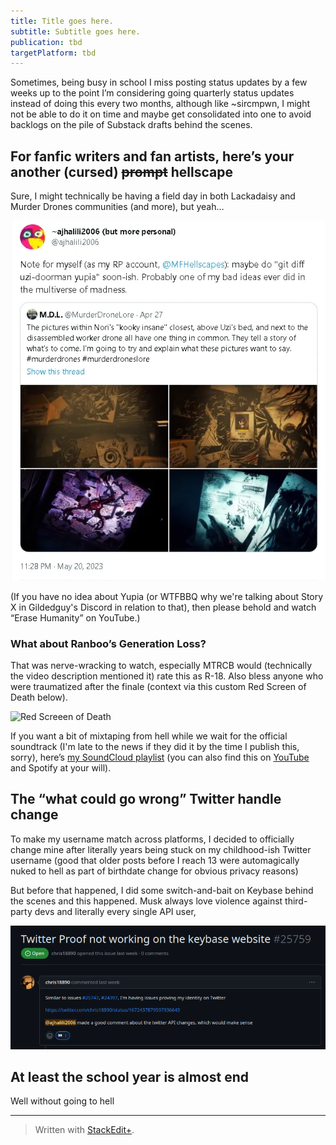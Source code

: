 ```yaml
---
title: Title goes here.
subtitle: Subtitle goes here.
publication: tbd
targetPlatform: tbd
---
```


Sometimes, being busy in school I miss posting status updates by a few weeks up to the point I’m considering going quarterly status updates instead of doing this every two months, although like ~sircmpwn, I might not be able to do it on time and maybe get consolidated into one to avoid backlogs on the pile of Substack drafts behind the scenes.

## For fanfic writers and fan artists, here’s your another (cursed) ~~prompt~~ hellscape

Sure, I might technically be having a field day in both Lackadaisy and Murder Drones communities (and more), but yeah…

[![Enter-image-description](/imgs/2023-06-26/8CHCGP9jQefdBplS.png)](https://twitter.com/JirohsMind/status/1659944193249411072?s=20)

(If you have no idea about Yupia (or WTFBBQ why we're talking about Story X in Gildedguy's Discord in relation to that), then please behold and watch “Erase Humanity” on YouTube.)

### What about Ranboo’s Generation Loss?

That was nerve-wracking to watch, especially MTRCB would (technically the video description mentioned it) rate this as R-18. Also bless anyone who were traumatized after the finale (context via this custom Red Screen of Death below).

![Red Screeen of Death](https://static.rtdevcdn.net.eu.org/ajhalili2006/wallpapers/Red%20Screen%20of%20Death%20-%20TSE%20Edition.png)

If you want a bit of mixtaping from hell while we wait for the official soundtrack (I'm late to the news if they did it by the time I publish this, sorry), here’s [my SoundCloud playlist](https://soundcloud.com/ajhalili2006/sets/mixtaped-socialexperiments) (you can also find this on [YouTube](https://www.youtube.com/playlist?list=PLGqidsjkmgSKuEzbaC0GIx_oEJarJZ6gC) and Spotify at your will).

## The “what could go wrong” Twitter handle change

To make my username match across platforms, I decided to officially change mine after literally years being stuck on my childhood-ish Twitter username (good that older posts before I reach 13 were automagically nuked to hell as part of birthdate change for obvious privacy reasons)

But before that happened, I did some switch-and-bait on Keybase behind the scenes and this happened. Musk always love violence against third-party devs and literally every single API user, 

[![This GitHub issue says it all.](/imgs/2023-07-02/BNJuFDHDL9staWWk.png)](https://github.com/keybase/client/issues/25759)

## At least the school year is almost end

Well without going to hell

---
> Written with [StackEdit+](https://stackedit.net/).
<!--stackedit_data:
eyJwcm9wZXJ0aWVzIjoiZXh0ZW5zaW9uczpcbiAgcHJlc2V0Oi
BnZm1cbiAgZW1vamk6XG4gICAgc2hvcnRjdXRzOiB0cnVlXG4i
LCJoaXN0b3J5IjpbMTE3NDA0MzQ5OCwtMTM2NDMyNDA4NiwtMT
g5OTU2Mzc0OF19
-->